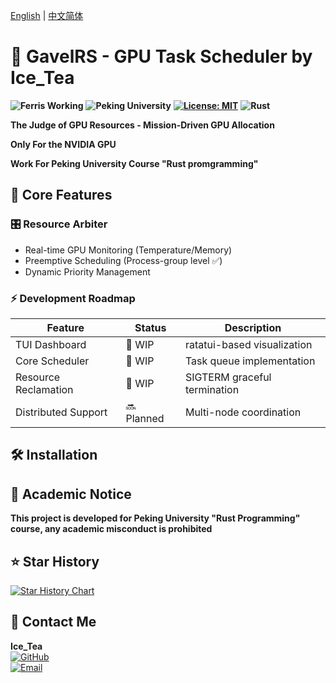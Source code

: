 [English](README.md) | [中文简体](README.zh-CN.md)
# 🦀 GavelRS - GPU Task Scheduler by Ice_Tea 
**![Ferris Working](https://img.shields.io/badge/Rustacean-Approved-ff69b4?logo=rust)** **![Peking University](https://img.shields.io/badge/Peking%20University-PKU-red)**  **[![License: MIT](https://img.shields.io/badge/License-MIT-yellow.svg)](https://opensource.org/licenses/MIT)** **![Rust](https://img.shields.io/badge/Rust-2021-ff69b4?logo=rust)**

**The Judge of GPU Resources - Mission-Driven GPU Allocation**

**Only For the NVIDIA GPU**

**Work For Peking University Course "Rust promgramming"** 

## 🚀 Core Features
### 🎛️ Resource Arbiter
- Real-time GPU Monitoring (Temperature/Memory)
- Preemptive Scheduling (Process-group level ✅)
- Dynamic Priority Management

### ⚡ Development Roadmap
| Feature             | Status | Description                  |
|---------------------|--------|------------------------------|
| TUI Dashboard       | 🚧 WIP  | ratatui-based visualization  |
| Core Scheduler      | 🚧 WIP | Task queue implementation    |
| Resource Reclamation| 🚧 WIP | SIGTERM graceful termination |
| Distributed Support | 🔜 Planned | Multi-node coordination      |

## 🛠️ Installation

## 📜 Academic Notice 

**This project is developed for Peking University "Rust Programming" course, any academic misconduct is prohibited** 

## ⭐ Star History

[![Star History Chart](https://api.star-history.com/svg?repos=TheOne2006/GavelRS.git&type=Date)](https://www.star-history.com/#TheOne2006/GavelRS.git&Date)

## 📮 Contact Me
**Ice_Tea**  
[![GitHub](https://img.shields.io/badge/Follow%20Me-GitHub-black?logo=github)](https://github.com/TheOne2006)  
[![Email](https://img.shields.io/badge/Any%20Questions-13574662023@163.com-blue?logo=mail.ru)](mailto:13574662023@163.com)